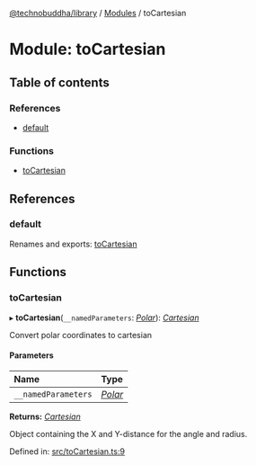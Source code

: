 [@technobuddha/library](../../README.md) / [Modules](../Modules.md) / toCartesian

# Module: toCartesian

## Table of contents

### References

- [default](tocartesian.md#default)

### Functions

- [toCartesian](tocartesian.md#tocartesian)

## References

### default

Renames and exports: [toCartesian](tocartesian.md#tocartesian)

## Functions

### toCartesian

▸ **toCartesian**(`__namedParameters`: [*Polar*](coordinates.md#polar)): [*Cartesian*](coordinates.md#cartesian)

Convert polar coordinates to cartesian

#### Parameters

| Name | Type |
| :------ | :------ |
| `__namedParameters` | [*Polar*](coordinates.md#polar) |

**Returns:** [*Cartesian*](coordinates.md#cartesian)

Object containing the X and Y-distance for the angle and radius.

Defined in: [src/toCartesian.ts:9](https://github.com/technobuddha/hill.software/blob/65b5e5d/packages/library/src/toCartesian.ts#L9)
